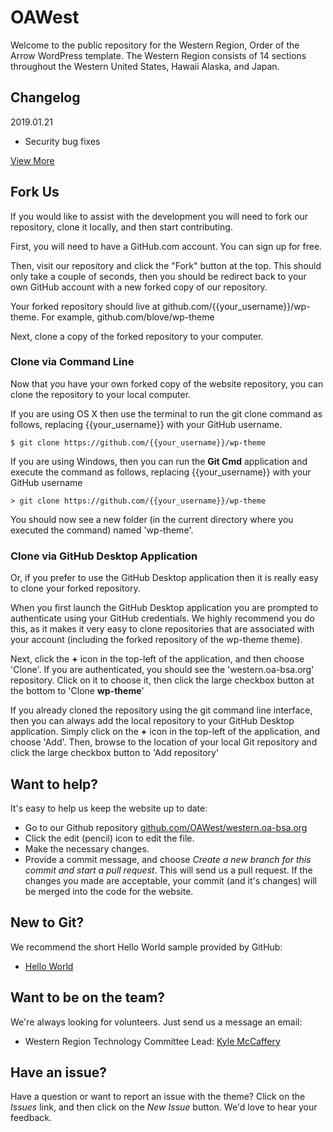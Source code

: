 # OAWest

Welcome to the public repository for the Western Region, Order of the Arrow WordPress template. The Western Region consists of 14 sections throughout the Western United States, Hawaii Alaska, and Japan.

## Changelog

2019.01.21
- Security bug fixes

[View More](https://github.com/OAWest/wp-theme/blob/master/README_changes.md)

## Fork Us

If you would like to assist with the development you will need to fork our repository, clone it locally, and then start contributing.

First, you will need to have a GitHub.com account. You can sign up for free.

Then, visit our repository and click the "Fork" button at the top. This should only take a couple of seconds, then you should be redirect back to your own GitHub account with a new forked copy of our repository.

Your forked repository should live at github.com/{{your_username}}/wp-theme. For example, github.com/blove/wp-theme

Next, clone a copy of the forked repository to your computer.

### Clone via Command Line

Now that you have your own forked copy of the website repository, you can clone the repository to your local computer.

If you are using OS X then use the terminal to run the git clone command as follows, replacing {{your_username}} with your GitHub username.

`$ git clone https://github.com/{{your_username}}/wp-theme`

If you are using Windows, then you can run the **Git Cmd** application and execute the command as follows, replacing {{your_username}} with your GitHub username

`> git clone https://github.com/{{your_username}}/wp-theme`

You should now see a new folder (in the current directory where you executed the command) named 'wp-theme'.

### Clone via GitHub Desktop Application

Or, if you prefer to use the GitHub Desktop application then it is really easy to clone your forked repository.

When you first launch the GitHub Desktop application you are prompted to authenticate using your GitHub credentials. We highly recommend you do this, as it makes it very easy to clone repositories that are associated with your account (including the forked repository of the wp-theme theme).

Next, click the **+** icon in the top-left of the application, and then choose 'Clone'. If you are authenticated, you should see the 'western.oa-bsa.org' repository. Click on it to choose it, then click the large checkbox button at the bottom to 'Clone **wp-theme**'

If you already cloned the repository using the git command line interface, then you can always add the local repository to your GitHub Desktop application. Simply click on the **+** icon in the top-left of the application, and choose 'Add'. Then, browse to the location of your local Git repository and click the large checkbox button to 'Add repository'

## Want to help?

It's easy to help us keep the website up to date:

* Go to our Github repository [github.com/OAWest/western.oa-bsa.org](github.com/OAWest/wp-theme)
* Click the edit (pencil) icon to edit the file.
* Make the necessary changes.
* Provide a commit message, and choose _Create a new branch for this commit and start a pull request_. This will send us a pull request. If the changes you made are acceptable, your commit (and it's changes) will be merged into the code for the website.

## New to Git?

We recommend the short Hello World sample provided by GitHub:

* [Hello World](https://guides.github.com/activities/hello-world/)

## Want to be on the team?

We're always looking for volunteers. Just send us a message an email:

* Western Region Technology Committee Lead: [Kyle McCaffery](mailto:kyle@western.oa-bsa.org)

## Have an issue?

Have a question or want to report an issue with the theme? Click on the _Issues_ link, and then click on the _New Issue_ button. We'd love to hear your feedback.
